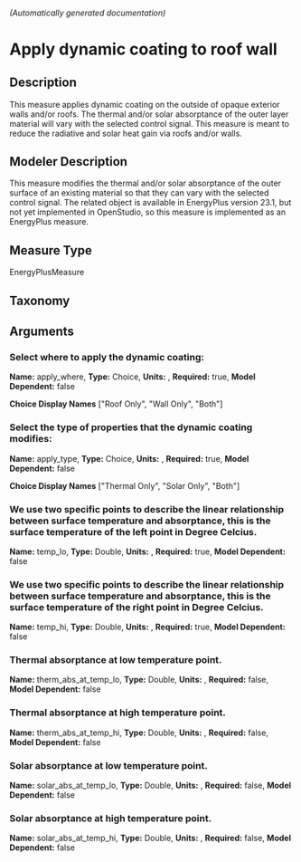 

###### (Automatically generated documentation)

# Apply dynamic coating to roof wall

## Description
This measure applies dynamic coating on the outside of opaque exterior walls and/or roofs. The thermal and/or solar absorptance of the outer layer material will vary with the selected control signal. This measure is meant to reduce the radiative and solar heat gain via roofs and/or walls.

## Modeler Description
This measure modifies the thermal and/or solar absorptance of the outer surface of an existing material so that they can vary with the selected control signal. The related object is available in EnergyPlus version 23.1, but not yet implemented in OpenStudio, so this measure is implemented as an EnergyPlus measure.

## Measure Type
EnergyPlusMeasure

## Taxonomy


## Arguments


### Select where to apply the dynamic coating:

**Name:** apply_where,
**Type:** Choice,
**Units:** ,
**Required:** true,
**Model Dependent:** false

**Choice Display Names** ["Roof Only", "Wall Only", "Both"]


### Select the type of properties that the dynamic coating modifies:

**Name:** apply_type,
**Type:** Choice,
**Units:** ,
**Required:** true,
**Model Dependent:** false

**Choice Display Names** ["Thermal Only", "Solar Only", "Both"]


### We use two specific points to describe the linear relationship between surface temperature and absorptance, this is the surface temperature of the left point in Degree Celcius.

**Name:** temp_lo,
**Type:** Double,
**Units:** ,
**Required:** true,
**Model Dependent:** false


### We use two specific points to describe the linear relationship between surface temperature and absorptance, this is the surface temperature of the right point in Degree Celcius.

**Name:** temp_hi,
**Type:** Double,
**Units:** ,
**Required:** true,
**Model Dependent:** false


### Thermal absorptance at low temperature point.

**Name:** therm_abs_at_temp_lo,
**Type:** Double,
**Units:** ,
**Required:** false,
**Model Dependent:** false


### Thermal absorptance at high temperature point.

**Name:** therm_abs_at_temp_hi,
**Type:** Double,
**Units:** ,
**Required:** false,
**Model Dependent:** false


### Solar absorptance at low temperature point.

**Name:** solar_abs_at_temp_lo,
**Type:** Double,
**Units:** ,
**Required:** false,
**Model Dependent:** false


### Solar absorptance at high temperature point.

**Name:** solar_abs_at_temp_hi,
**Type:** Double,
**Units:** ,
**Required:** false,
**Model Dependent:** false






